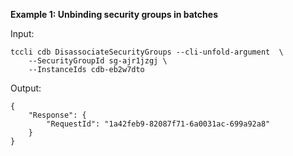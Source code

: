 **Example 1: Unbinding security groups in batches**



Input: 

```
tccli cdb DisassociateSecurityGroups --cli-unfold-argument  \
    --SecurityGroupId sg-ajr1jzgj \
    --InstanceIds cdb-eb2w7dto
```

Output: 
```
{
    "Response": {
        "RequestId": "1a42feb9-82087f71-6a0031ac-699a92a8"
    }
}
```

